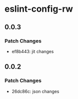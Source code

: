 # eslint-config-rw

## 0.0.3

### Patch Changes

- ef8b443: jit changes

## 0.0.2

### Patch Changes

- 26dc86c: json changes
